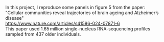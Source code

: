 In this project, I reproduce some panels in figure 5 from the paper:  
"Cellular communities reveal trajectories of brain ageing and Alzheimer’s disease"  
https://www.nature.com/articles/s41586-024-07871-6   
This paper used 1.65 million single-nucleus RNA-sequencing profiles sampled from 437 older individuals.
